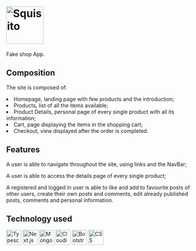 <h1><img title="Squisito" src="https://res.cloudinary.com/dtl48kr1u/image/upload/v1693652262/fake-shop/logo1_y7dyvc.png" style="width: 100px"/></h1>

  <p>Fake shop App.<p>

<h2>Composition</h2>
  <p>The site is composed of:</p>
  <li>Homepage, landing page with few products and the introduction;</li>
  <li>Products, list of all the items available;</li>
  <li>Product Details, personal page of every single product with all its information;</li>
  <li>Cart, page displaying the items in the shopping cart;</li>
  <li>Checkout, view displayed after the order is completed.</li>
    
  <h2>Features</h2>
  <p>A user is able to navigate throughout the site, using links and the NavBar;</p>
  <p>A user is able to access the details page of every single product;</p>
  <p>A registered and logged in user is able to like and add to favourite posts of other users, create their own posts and comments, edit already published posts, comments and personal information.</p>
 

<h2>Technology used</h2>
  <div style="display: flex, flex-direction: row">
    <img title="Typescript" src="https://cdn-icons-png.flaticon.com/512/5968/5968381.png" style="width: 40px"/>
    <img title="Next.js" src="https://creazilla-store.fra1.digitaloceanspaces.com/icons/3220588/nextjs-icon-md.png" style="width: 40px" />
    <img title="MongoDB" src="https://img.icons8.com/color/256/mongodb.png" style="width: 40px"/>
    <img title="Cloudinary" src="https://pics.freeicons.io/uploads/icons/png/2182976911536207307-512.png" style="width: 40px"/>
    <img title="Bootstrap" src="https://cdn-icons-png.flaticon.com/512/5968/5968672.png" style="width: 40px"/>
    <img title="CSS" src="https://img.icons8.com/color/256/css3.png" style="width: 40px"/>
  </div>
  

 
